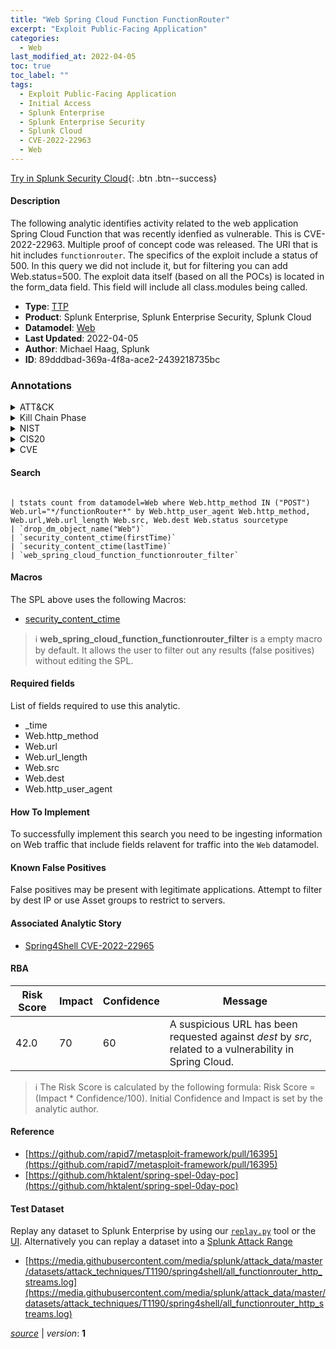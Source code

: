 ```yaml
---
title: "Web Spring Cloud Function FunctionRouter"
excerpt: "Exploit Public-Facing Application"
categories:
  - Web
last_modified_at: 2022-04-05
toc: true
toc_label: ""
tags:
  - Exploit Public-Facing Application
  - Initial Access
  - Splunk Enterprise
  - Splunk Enterprise Security
  - Splunk Cloud
  - CVE-2022-22963
  - Web
---
```




[Try in Splunk Security Cloud](https://www.splunk.com/en_us/cyber-security.html){: .btn .btn--success}

#### Description

The following analytic identifies activity related to the web application Spring Cloud Function that was recently idenfied as vulnerable. This is CVE-2022-22963. Multiple proof of concept code was released. The URI that is hit includes `functionrouter`. The specifics of the exploit include a status of 500. In this query we did not include it, but for filtering you can add Web.status=500. The exploit data itself (based on all the POCs) is located in the form_data field. This field will include all class.modules being called.

- **Type**: [TTP](https://github.com/splunk/security_content/wiki/Detection-Analytic-Types)
- **Product**: Splunk Enterprise, Splunk Enterprise Security, Splunk Cloud
- **Datamodel**: [Web](https://docs.splunk.com/Documentation/CIM/latest/User/Web)
- **Last Updated**: 2022-04-05
- **Author**: Michael Haag, Splunk
- **ID**: 89dddbad-369a-4f8a-ace2-2439218735bc

### Annotations
<details>
  <summary>ATT&CK</summary>

<div markdown="1">

#### [ATT&CK](https://attack.mitre.org/)

| ID          | Technique   | Tactic         |
| ----------- | ----------- |--------------- |
| [T1190](https://attack.mitre.org/techniques/T1190/) | Exploit Public-Facing Application | Initial Access |

</div>
</details>


<details>
  <summary>Kill Chain Phase</summary>

<div markdown="1">

* Exploitation


</div>
</details>


<details>
  <summary>NIST</summary>

<div markdown="1">

* DE.CM



</div>
</details>

<details>
  <summary>CIS20</summary>

<div markdown="1">

* CIS 3
* CIS 5
* CIS 16



</div>
</details>

<details>
  <summary>CVE</summary>

<div markdown="1">

| ID          | Summary | [CVSS](https://nvd.nist.gov/vuln-metrics/cvss) |
| ----------- | ----------- | -------------- |
| [CVE-2022-22963](https://nvd.nist.gov/vuln/detail/CVE-2022-22963) | In Spring Cloud Function versions 3.1.6, 3.2.2 and older unsupported versions, when using routing functionality it is possible for a user to provide a specially crafted SpEL as a routing-expression that may result in remote code execution and access to local resources. | 7.5 |



</div>
</details>


#### Search

```

| tstats count from datamodel=Web where Web.http_method IN ("POST") Web.url="*/functionRouter*" by Web.http_user_agent Web.http_method, Web.url,Web.url_length Web.src, Web.dest Web.status sourcetype 
| `drop_dm_object_name("Web")` 
| `security_content_ctime(firstTime)` 
| `security_content_ctime(lastTime)` 
| `web_spring_cloud_function_functionrouter_filter`
```

#### Macros
The SPL above uses the following Macros:
* [security_content_ctime](https://github.com/splunk/security_content/blob/develop/macros/security_content_ctime.yml)

> :information_source:
> **web_spring_cloud_function_functionrouter_filter** is a empty macro by default. It allows the user to filter out any results (false positives) without editing the SPL.



#### Required fields
List of fields required to use this analytic.
* _time
* Web.http_method
* Web.url
* Web.url_length
* Web.src
* Web.dest
* Web.http_user_agent



#### How To Implement
To successfully implement this search you need to be ingesting information on Web traffic that include fields relavent for traffic into the `Web` datamodel.
#### Known False Positives
False positives may be present with legitimate applications. Attempt to filter by dest IP or use Asset groups to restrict to servers.

#### Associated Analytic Story
* [Spring4Shell CVE-2022-22965](/stories/spring4shell_cve-2022-22965)




#### RBA

| Risk Score  | Impact      | Confidence   | Message      |
| ----------- | ----------- |--------------|--------------|
| 42.0 | 70 | 60 | A suspicious URL has been requested against $dest$ by $src$, related to a vulnerability in Spring Cloud. |


> :information_source:
> The Risk Score is calculated by the following formula: Risk Score = (Impact * Confidence/100). Initial Confidence and Impact is set by the analytic author.


#### Reference

* [https://github.com/rapid7/metasploit-framework/pull/16395](https://github.com/rapid7/metasploit-framework/pull/16395)
* [https://github.com/hktalent/spring-spel-0day-poc](https://github.com/hktalent/spring-spel-0day-poc)



#### Test Dataset
Replay any dataset to Splunk Enterprise by using our [`replay.py`](https://github.com/splunk/attack_data#using-replaypy) tool or the [UI](https://github.com/splunk/attack_data#using-ui).
Alternatively you can replay a dataset into a [Splunk Attack Range](https://github.com/splunk/attack_range#replay-dumps-into-attack-range-splunk-server)

* [https://media.githubusercontent.com/media/splunk/attack_data/master/datasets/attack_techniques/T1190/spring4shell/all_functionrouter_http_streams.log](https://media.githubusercontent.com/media/splunk/attack_data/master/datasets/attack_techniques/T1190/spring4shell/all_functionrouter_http_streams.log)



[*source*](https://github.com/splunk/security_content/tree/develop/detections/web/web_spring_cloud_function_functionrouter.yml) \| *version*: **1**